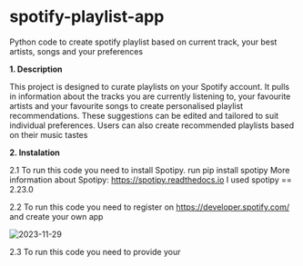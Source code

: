 # spotify-playlist-app
Python code to create spotify playlist based on current track, your best artists, songs and your preferences

**1. Description**

This project is designed to curate playlists on your Spotify account. It pulls in information about the tracks you are currently listening to, your favourite artists and your favourite songs to create personalised playlist recommendations. These suggestions can be edited and tailored to suit individual preferences. Users can also create recommended playlists based on their music tastes

**2. Instalation**
  
  2.1 To run this code you need to install Spotipy.
  run pip install spotipy
  More information about Spotipy: https://spotipy.readthedocs.io
  I used spotipy == 2.23.0
  
  2.2 To run this code you need to register on https://developer.spotify.com/ and create your own app
  
  ![2023-11-29](https://github.com/michalpiaszczyk/spotify-playlist-app/assets/112171020/9abc9d5f-d6fb-478c-a7ad-ebdfada053e5)

2.3 To run this code you need to provide your 
